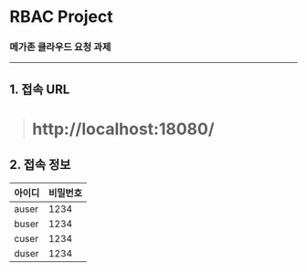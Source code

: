 # RBAC Project

### 메가존 클라우드 요청 과제

***

## 1. 접속 URL
> # http://localhost:18080/

## 2. 접속 정보
| 아이디    |비밀번호|
|--------|---|
| auser |1234|
| buser  |1234|
| cuser  |1234|
| duser  |1234|
